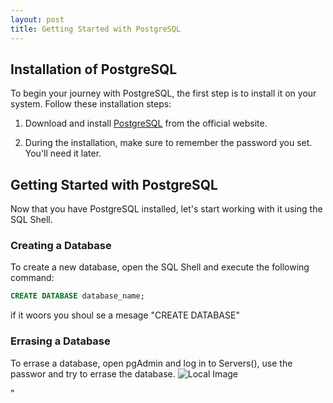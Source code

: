```yaml
---
layout: post
title: Getting Started with PostgreSQL
---
```


## Installation of PostgreSQL

To begin your journey with PostgreSQL, the first step is to install it on your system. Follow these installation steps:

1. Download and install [PostgreSQL](https://www.postgresql.org/download/) from the official website.

2. During the installation, make sure to remember the password you set. You'll need it later.

## Getting Started with PostgreSQL

Now that you have PostgreSQL installed, let's start working with it using the SQL Shell.

### Creating a Database

To create a new database, open the SQL Shell and execute the following command:

```sql
CREATE DATABASE database_name;
```
if it woors you shoul se a mesage "CREATE DATABASE"
### Errasing a Database
To errase a database, open pgAdmin and log in to Servers(), use the passwor and try to errase the database. 
![Local Image](C:\Users\jujuj\OneDrive\Escritorio\blog\images\imagesBlog)

"

